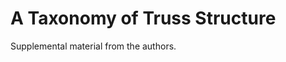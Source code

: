 A Taxonomy of Truss Structure
=============================

Supplemental material from the authors.